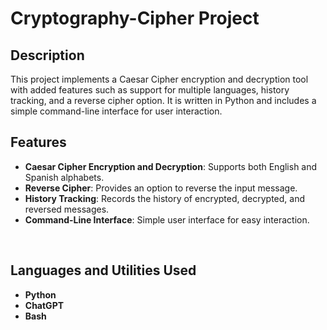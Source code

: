 # Cryptography-Cipher Project

<h2>Description</h2>
This project implements a Caesar Cipher encryption and decryption tool with added features such as support for multiple languages, history tracking, and a reverse cipher option. It is written in Python and includes a simple command-line interface for user interaction.


## Features

- **Caesar Cipher Encryption and Decryption**: Supports both English and Spanish alphabets.
- **Reverse Cipher**: Provides an option to reverse the input message.
- **History Tracking**: Records the history of encrypted, decrypted, and reversed messages.
- **Command-Line Interface**: Simple user interface for easy interaction.
  
<br />
<h2>Languages and Utilities Used</h2>

- <b>Python</b> 
- <b>ChatGPT</b>
- <b>Bash</b>





